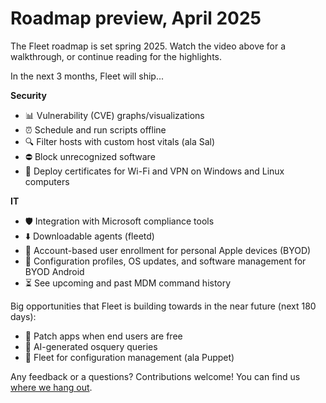 # Roadmap preview, April 2025

<!--
<div purpose="embedded-content">
   <iframe src="TODO" allowfullscreen></iframe>
</div>
-->

The Fleet roadmap is set spring 2025. Watch the video above for a walkthrough, or continue reading for the highlights.

In the next 3 months, Fleet will ship...

**Security**

- 📊 Vulnerability (CVE) graphs/visualizations
- ⏰ Schedule and run scripts offline
- 🔍 Filter hosts with custom host vitals (ala Sal)
- ⛔️ Block unrecognized software
- 📄 Deploy certificates for Wi-Fi and VPN on Windows and Linux computers

**IT**

- 🛡️ Integration with Microsoft compliance tools
- ⬇️ Downloadable agents (fleetd)
- 🍏 Account-based user enrollment for personal Apple devices (BYOD)
- 🤖 Configuration profiles, OS updates, and software management for BYOD Android
- ⏳ See upcoming and past MDM command history

Big opportunities that Fleet is building towards in the near future (next 180 days):
- 📅 Patch apps when end users are free
- 🤖 AI-generated osquery queries
- 👻 Fleet for configuration management (ala Puppet)

Any feedback or a questions?  Contributions welcome! You can find us [where we hang out](https://fleetdm.com/support).

<meta name="category" value="announcements">
<meta name="authorFullName" value="Noah Talerman">
<meta name="authorGitHubUsername" value="noahtalerman">
<meta name="publishedOn" value="2025-04-01">
<meta name="articleTitle" value="Roadmap preview, April 2025">
<meta name="description" value="The product improvements Fleet is currently working on and the 3 biggest open opportunities in the product in the near future.">
